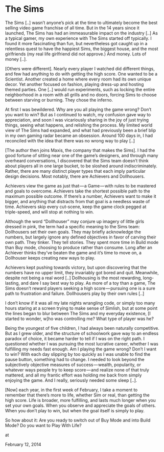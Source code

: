 # The Sims
The Sims [..] wasn’t anyone’s pick at the time to ultimately become the 
best selling video game franchise of all time. But in the 14 years since
 it launched, The Sims has had an immeasurable impact on the industry [..] As a typical gamer, my own experience with The Sims started off typically. I found it more fascinating than fun, but nevertheless got caught up in a relentless quest to have the happiest Sims, the biggest house, and the most girlfriends (my real life girlfriend did not approve.) And money. Lots of money [..]. 

[Others were different]. Nearly every player I watched did different things, and few had anything
 to do with getting the high score. One wanted to be a Scientist. 
Another created a home where every room had its own unique decor. Yet 
another focused on fashion, playing dress-up and hosting themed parties.
 One [..] would run experiments, such 
as locking the entire neighborhood in a room with all grills and no 
doors, forcing Sims to choose between starving or burning. They chose 
the inferno.

At first I was bewildered. Why are you all playing the game wrong? Don’t
 you want to win? But as I continued to watch, my confusion gave way to 
appreciation, and soon I was vicariously sharing in the joy of just trying
 things, seeing what happens, and relishing the process. My limited 
world view of The Sims had expanded, and what had previously been a 
brief blip in my own gaming radar became an obsession. Around 100 days in,
 I had reconciled with the idea that there was no wrong way to play [..]

[The author then joins Maxis, the company that makes the Sims]. I had the good fortune of sitting near one of the game’s designers, and 
through many overheard conversations, I discovered that the Sims team 
doesn’t think about players all in one large bucket, to be sloshed 
around indiscriminately. Rather, there are many distinct player types 
that each imply particular design decisions. Most notably, there are 
Achievers and Dollhousers.

Achievers view the game as just that — a Game — with rules to be mastered and goals to overcome. Achievers take the shortest possible path to the maximum possible outcome. If there’s a number, Achievers want to make it bigger, and anything that distracts from that goal is a needless waste of time. Achievers skip every cut-scene, keep the game clock pegged at triple-speed, and will stop at nothing to win.

Although the word “Dollhouser” may conjure up imagery of little girls dressed in pink, the term had a specific meaning to the Sims team: Dollhousers set their own goals. They may briefly acknowledge the numbers, but largely ignore any defined objectives in favor of carving their own path. They tinker. They tell stories. They spent more time in Build mode than Buy mode, choosing to produce rather than consume. Long after an Achiever thinks they’ve beaten the game and it’s time to move on, a Dollhouser keeps creating new ways to play.

Achievers kept pushing towards victory, but upon discovering that the numbers have no upper limit, they invariably got bored and quit. Meanwhile, despite not being a real word [..] Dollhousing is the most rewarding, long-lasting, and dare I say best way to play. As more of a toy than a game, The Sims doesn’t reward players seeking a high score — pursuing one is a sure path to frustration and failure. Dollhousers play by their own rules [..]


I
 don’t know if it was all my late nights wrangling code, or simply too 
many hours staring at a screen trying to make sense of Simlish, but at 
some point the lines began to blur between The Sims and my everyday 
existence, [I started to wonder, w]ho was controlling me? What type of player was 
he?



Being the youngest 
of five children, I had always been naturally competitive. But as I grew
 older, and the structure of schoolwork gave way to an endless paradox 
of choice, it became harder to tell if I was on the right path. I 
questioned whether I was pursuing the most lucrative career, whether I 
was fulfilling my needs fast enough. Am I playing the game wrong? Don’t I
 want to win? With each day slipping by too quickly as I was unable to 
find the pause button, something had to change. I needed to look beyond 
the subjectively objective measures of success — wealth, popularity, or 
whatever ways people try to keep score — and realize none of that truly 
mattered, and all my frantic effort was holding me back from simply 
enjoying the game. And I really, seriously needed some sleep [..].



[Now] each year, in the first 
week of February, I take a moment to remember that there’s more to life,
 whether Sim or real, than getting the high score. Life is broader, more
 fulfilling, and lasts much longer when you set your own goals. When you
 observe and appreciate the goals of others. When you don’t play to win,
 but when the goal itself is simply to play.



So how about it: Are you ready to switch out of Buy Mode and into Build Mode? Do you want to Play With Life?










at

February 12, 2014















